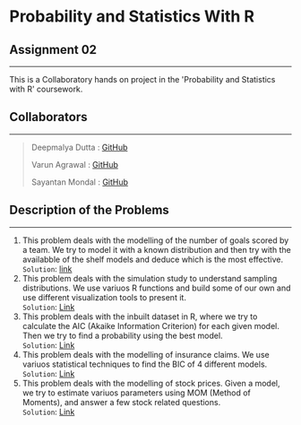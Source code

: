 # Probability and Statistics With R
## Assignment 02
---
This is a Collaboratory hands on project in the 'Probability and Statistics with R' coursework.

## Collaborators
---
> Deepmalya Dutta : [GitHub](https://github.com/Deepmalya3D)
>
> Varun Agrawal : [GitHub](https://github.com/vpagl)
>
> Sayantan Mondal : [GitHub](https://github.com/msayantanm)

## Description of the Problems
---
1. This problem deals with the modelling of the number of goals scored by a team. We try to model it with a known distribution and then try with the availabble of the shelf models and deduce which is the most effective.   
`Solution`: [link](https://github.com/Deepmalya3D/Probability-Statistics-With-R/blob/main/Assignment%202/report/Question%201.pdf)
2. This problem deals with the simulation study to understand sampling distributions. We use variuos R functions and build some of our own and use different visualization tools to present it.   
`Solution`: [Link](https://github.com/Deepmalya3D/Probability-Statistics-With-R/blob/main/Assignment%202/report/Question-2.pdf)
3. This problem deals with the inbuilt dataset in R, where we try to calculate the AIC (Akaike Information Criterion) for each given model. Then we try to find a probability using the best model.   
`Solution`: [Link](https://github.com/Deepmalya3D/Probability-Statistics-With-R/blob/main/Assignment%202/report/Question-3.pdf)
4. This problem deals with the modelling of insurance claims. We use variuos statistical techniques to find the BIC of 4 different models.   
`Solution`: [Link](https://github.com/Deepmalya3D/Probability-Statistics-With-R/blob/main/Assignment%202/report/Question%204.pdf)
5. This problem deals with the modelling of stock prices. Given a model, we try to estimate variuos parameters using MOM (Method of Moments), and answer a few stock related questions.   
`Solution`: [Link](https://github.com/Deepmalya3D/Probability-Statistics-With-R/blob/main/Assignment%202/report/Question%205.pdf)
